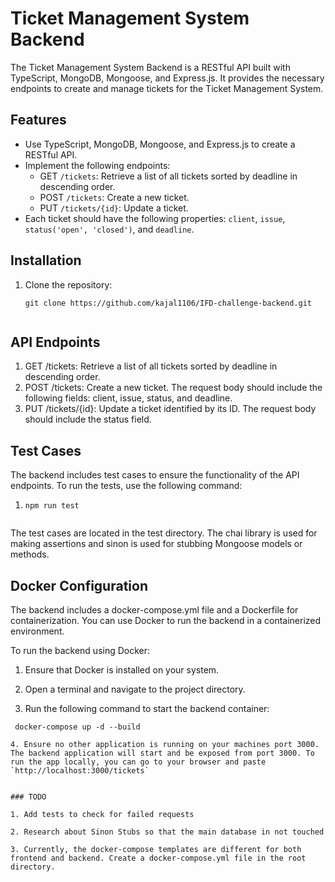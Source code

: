 # Ticket Management System Backend

The Ticket Management System Backend is a RESTful API built with TypeScript, MongoDB, Mongoose, and Express.js. It provides the necessary endpoints to create and manage tickets for the Ticket Management System.

## Features

- Use TypeScript, MongoDB, Mongoose, and Express.js to create a RESTful API.
- Implement the following endpoints:
  - GET `/tickets`: Retrieve a list of all tickets sorted by deadline in descending order.
  - POST `/tickets`: Create a new ticket.
  - PUT `/tickets/{id}`: Update a ticket.
- Each ticket should have the following properties: `client`, `issue`, `status('open', 'closed')`, and `deadline`.

## Installation

1. Clone the repository:

   ```shell
   git clone https://github.com/kajal1106/IFD-challenge-backend.git


## API Endpoints

1. GET /tickets: Retrieve a list of all tickets sorted by deadline in descending order.
2. POST /tickets: Create a new ticket. The request body should include the following fields: client, issue, status, and deadline.
3. PUT /tickets/{id}: Update a ticket identified by its ID. The request body should include the status field.

## Test Cases

The backend includes test cases to ensure the functionality of the API endpoints. To run the tests, use the following command:
1. ```shell
   npm run test
  
The test cases are located in the test directory. The chai library is used for making assertions and sinon is used for stubbing Mongoose models or methods.

## Docker Configuration
The backend includes a docker-compose.yml file and a Dockerfile for containerization. You can use Docker to run the backend in a containerized environment.

To run the backend using Docker:

1. Ensure that Docker is installed on your system.

2. Open a terminal and navigate to the project directory.

3. Run the following command to start the backend container:
  ```shell
   docker-compose up -d --build

4. Ensure no other application is running on your machines port 3000. The backend application will start and be exposed from port 3000. To run the app locally, you can go to your browser and paste `http://localhost:3000/tickets`


### TODO

1. Add tests to check for failed requests

2. Research about Sinon Stubs so that the main database in not touched

3. Currently, the docker-compose templates are different for both frontend and backend. Create a docker-compose.yml file in the root directory.